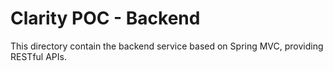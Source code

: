 # Clarity POC - Backend

This directory contain the backend service based on Spring MVC, providing RESTful APIs.
